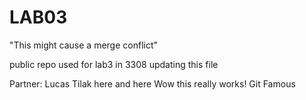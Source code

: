 # LAB03
"This might cause a merge conflict"

public repo used for lab3 in 3308
 updating this file

Partner: Lucas Tilak
here
and here
Wow this really works! Git Famous
